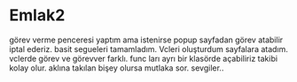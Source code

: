 # Emlak2
görev verme penceresi yaptım ama istenirse popup sayfadan görev atabilir iptal ederiz.
basit segueleri tamamladım.
Vcleri oluşturdum sayfalara atadım.
vclerde görev ve görevver farklı.
func ları ayrı bir klasörde açabiliriz takibi kolay olur.
aklına takılan bişey olursa mutlaka sor.
sevgiler..
